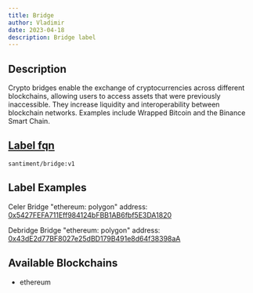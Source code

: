 ```yaml
---
title: Bridge
author: Vladimir
date: 2023-04-18
description: Bridge label
---
```


## Description

Crypto bridges enable the exchange of cryptocurrencies across different blockchains, 
allowing users to access assets that were previously inaccessible. 
They increase liquidity and interoperability between blockchain networks. Examples include Wrapped Bitcoin and the Binance Smart Chain.


## [Label fqn](/labels/label-fqn)

`santiment/bridge:v1`

## Label Examples
Celer Bridge "ethereum: polygon" address: [0x5427FEFA711Eff984124bFBB1AB6fbf5E3DA1820](https://etherscan.io/address/0x5427FEFA711Eff984124bFBB1AB6fbf5E3DA1820)

Debridge Bridge "ethereum: polygon" address: [0x43dE2d77BF8027e25dBD179B491e8d64f38398aA](https://etherscan.io/address/0x43dE2d77BF8027e25dBD179B491e8d64f38398aA)
## Available Blockchains

* ethereum